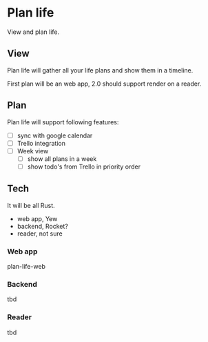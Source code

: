 # Plan life

View and plan life.

## View

Plan life will gather all your life plans and show them in a timeline.

First plan will be an web app, 2.0 should support render on a reader.


## Plan

Plan life will support following features:

- [ ] sync with google calendar
- [ ] Trello integration
- [ ] Week view
  - [ ] show all plans in a week
  - [ ] show todo's from Trello in priority order

## Tech

It will be all Rust.

- web app, Yew
- backend, Rocket?
- reader, not sure

### Web app

plan-life-web


### Backend

tbd


### Reader

tbd
